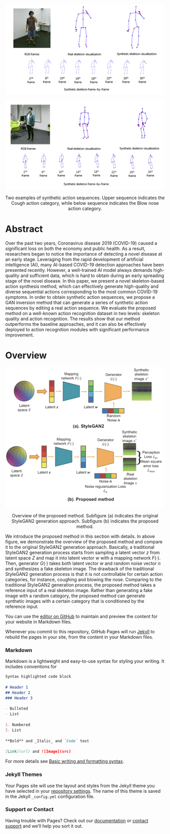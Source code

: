 ![Image](resources/fig2.gif)

![Image](resources/fig3.gif)
<p align="center">
Two examples of synthetic action sequences. Upper sequence indicates the Cough action category, while below sequence indicates the Blow nose action category.
</p>


# Abstract

Over the past two years, Coronavirus disease 2019 (COVID-19) caused a significant loss on both the economy and public health. As a result, researchers began to notice the importance of detecting a novel disease at an early stage. Leveraging from the rapid development of artificial intelligence (AI), many AI-based COVID-19 detection approaches have been presented recently. However, a well-trained AI model always demands high-quality and sufficient data, which is hard to obtain during an early spreading stage of the novel disease. In this paper, we present a novel skeleton-based action synthesis method, which can effectively generate high-quality and diverse sequential actions corresponding to the most common COVID-19 symptoms. In order to obtain synthetic action sequences, we propose a GAN inversion method that can generate a series of synthetic action sequences by editing a real action sequence. We evaluate the proposed method on a well-known action recognition dataset in two levels: skeleton quality and action recognition.  The results show that our method outperforms the baseline approaches, and it can also be effectively deployed to action recognition modules with significant performance improvement. 

# Overview

![Image](resources/fig1.png)
<p align="center">
Overview of the proposed method. Subfigure (a) indicates the original StyleGAN2 generation approach. Subfigure (b) indicates the proposed method.
</p>

We introduce the proposed method in this section with details. In above figure, we demonstrate the overview of the proposed method and compare it to the original StyleGAN2 generation approach. Basically, a traditional StyleGAN2 generation process starts from sampling a latent vector $z$ from latent space $Z$ and map it into latent vector $w$ with a mapping network $F(\cdot)$. Then, generator $G(\cdot)$ takes both latent vector $w$ and random noise vector $n$ and synthesizes a fake skeleton image. The drawback of the traditional StyleGAN2 generation process is that it is not controllable for certain action categories, for instance, coughing and blowing the nose. Comparing to the traditional StyleGAN2 generation process, the proposed method takes a reference input of a real skeleton image. Rather than generating a fake image with a random category, the proposed method can generate synthetic images with a certain category that is conditioned by the reference input.

You can use the [editor on GitHub](https://github.com/yfjiangworks/COVID19_Action_Synthesis/edit/gh-pages/index.md) to maintain and preview the content for your website in Markdown files.

Whenever you commit to this repository, GitHub Pages will run [Jekyll](https://jekyllrb.com/) to rebuild the pages in your site, from the content in your Markdown files.

### Markdown

Markdown is a lightweight and easy-to-use syntax for styling your writing. It includes conventions for

```markdown
Syntax highlighted code block

# Header 1
## Header 2
### Header 3

- Bulleted
- List

1. Numbered
2. List

**Bold** and _Italic_ and `Code` text

[Link](url) and ![Image](src)
```

For more details see [Basic writing and formatting syntax](https://docs.github.com/en/github/writing-on-github/getting-started-with-writing-and-formatting-on-github/basic-writing-and-formatting-syntax).

### Jekyll Themes

Your Pages site will use the layout and styles from the Jekyll theme you have selected in your [repository settings](https://github.com/yfjiangworks/COVID19_Action_Synthesis/settings/pages). The name of this theme is saved in the Jekyll `_config.yml` configuration file.

### Support or Contact

Having trouble with Pages? Check out our [documentation](https://docs.github.com/categories/github-pages-basics/) or [contact support](https://support.github.com/contact) and we’ll help you sort it out.
